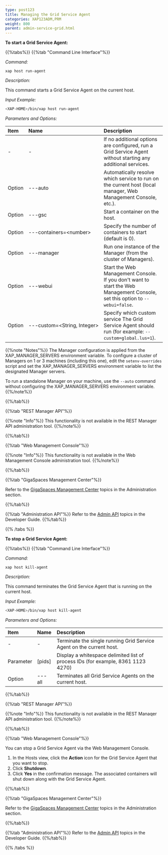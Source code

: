 ```yaml
---
type: post123
title: Managing the Grid Service Agent
categories: XAP123ADM,PRM 
weight: 800
parent: admin-service-grid.html
---
```

 
  

 
**To start a Grid Service Agent:**

 
 
{{%tabs%}}
{{%tab "Command Line Interface"%}}


*Command:*

`xap host run-agent`  

*Description:*
 
This command starts a Grid Service Agent on the current host.

*Input Example:*

```bash
<XAP-HOME>/bin/xap host run-agent
```

*Parameters and Options:*

| Item | Name | Description |
|:-----|:------|:------------|
| - | - | If no additional options are configured, run a Grid Service Agent without starting any additional services. |
|Option | ---auto | Automatically resolve which service to run on the current host (local manager, Web Management Console, etc.). |
|Option | ---gsc  | Start a container on the host. |
|Option | ---containers=\<number\>  | Specify the number of containers to start (default is 0). |
|Option | ---manager  | Run one instance of the Manager (from the cluster of Managers). |
|Option | ---webui  | Start the Web Management Console. If you don't want to start the Web Management Console, set this option to `--webui=false`. |
|Option | <nobr>---custom=\<String, Integer\><nobr>| Specify which custom service The Grid Service Agent should run (for example: `--custom=global.lus=1`). |

{{%note "Notes"%}}
The Manager configuration is applied from the XAP_MANAGER_SERVERS environment variable. To configure a cluster of Managers on 1 or 3 machines (including this one), edit the `setenv-overrides` script and set the XAP_MANAGER_SERVERS environment variable to list the designated Manager servers.

To run a standalone Manager on your machine, use the `--auto` command without configuring the XAP_MANAGER_SERVERS environment variable. 
{{%/note%}}


{{%/tab%}}

{{%tab "REST Manager API"%}}

{{%note "Info"%}}
This functionality is not available in the REST Manager API administration tool.
{{%/note%}}

{{%/tab%}}


{{%tab "Web Management Console"%}}

{{%note "Info"%}}
This functionality is not available in the Web Management Console administration tool.
{{%/note%}}

{{%/tab%}}


{{%tab "GigaSpaces Management Center"%}}

Refer to the [GigaSpaces Management Center](./gigaspaces-management-center.html) topics in the Administration section.

{{%/tab%}}


{{%tab "Administration API"%}}
Refer to the [Admin API](../dev-java/administration-and-monitoring-overview.html) topics in the Developer Guide.
{{%/tab%}}

{{% /tabs %}}


**To stop a Grid Service Agent:**

{{%tabs%}}
{{%tab "Command Line Interface"%}}

*Command:*

`xap host kill-agent`

*Description:*

This command terminates the Grid Service Agent that is running on the current host.

*Input Example:*

```bash
<XAP-HOME>/bin/xap host kill-agent
```

*Parameters and Options:*

| Item | Name | Description |
|:-----|:------|:------------|
| - | - | Terminate the single running Grid Service Agent on the current host. |
|Parameter | [pids] | Display a whitespace delimited list of process IDs (for example, 8361 1123 4270)|
|Option | ---all  | Terminates all Grid Service Agents on the current host. |

{{%/tab%}}

{{%tab "REST Manager API"%}}

{{%note "Info"%}}
This functionality is not available in the REST Manaqer API administration tool.
{{%/note%}}

{{%/tab%}}


{{%tab "Web Management Console"%}}

You can stop a Grid Service Agent via the Web Management Console.

1. In the Hosts view, click the **Action** icon for the Grid Service Agent that you want to stop.
1. Click **Shutdown**.
1. Click **Yes** in the confirmation message. The associated containers will shut down along with the Grid Service Agent.

{{%/tab%}}


{{%tab "GigaSpaces Management Center"%}}

Refer to the [GigaSpaces Management Center](./gigaspaces-management-center.html) topics in the Administration section.

{{%/tab%}}


{{%tab "Administration API"%}}
Refer to the [Admin API](../dev-java/administration-and-monitoring-overview.html) topics in the Developer Guide.
{{%/tab%}}

{{% /tabs %}}